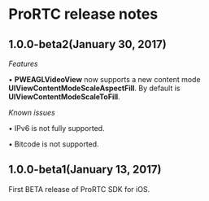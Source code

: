 ProRTC release notes
==============================

## 1.0.0-beta2(January 30, 2017)

*Features*

  • **PWEAGLVideoView** now supports a new content mode **UIViewContentModeScaleAspectFill**. By default is **UIViewContentModeScaleToFill**.

*Known issues*

  • IPv6 is not fully supported.
  
  • Bitcode is not supported.

## 1.0.0-beta1(January 13, 2017)

First BETA release of ProRTC SDK for iOS.

